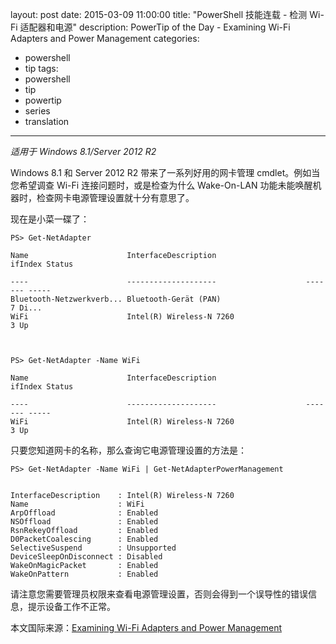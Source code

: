 ﻿layout: post
date: 2015-03-09 11:00:00
title: "PowerShell 技能连载 - 检测 Wi-Fi 适配器和电源"
description: PowerTip of the Day - Examining Wi-Fi Adapters and Power Management
categories:
- powershell
- tip
tags:
- powershell
- tip
- powertip
- series
- translation
---
_适用于 Windows 8.1/Server 2012 R2_

Windows 8.1 和 Server 2012 R2 带来了一系列好用的网卡管理 cmdlet。例如当您希望调查 Wi-Fi 连接问题时，或是检查为什么 Wake-On-LAN 功能未能唤醒机器时，检查网卡电源管理设置就十分有意思了。

现在是小菜一碟了：
     
    PS> Get-NetAdapter
    
    Name                      InterfaceDescription                   ifIndex Status
                           
    ----                      --------------------                    ------- -----
    Bluetooth-Netzwerkverb... Bluetooth-Gerät (PAN)                         7 Di...
    WiFi                      Intel(R) Wireless-N 7260                      3 Up   
    
    
    
    PS> Get-NetAdapter -Name WiFi
    
    Name                      InterfaceDescription                   ifIndex Status
                          
    ----                      --------------------                    ------- -----
    WiFi                      Intel(R) Wireless-N 7260                      3 Up    
     

只要您知道网卡的名称，那么查询它电源管理设置的方法是：

     
    PS> Get-NetAdapter -Name WiFi | Get-NetAdapterPowerManagement
    
    
    InterfaceDescription    : Intel(R) Wireless-N 7260
    Name                    : WiFi
    ArpOffload              : Enabled
    NSOffload               : Enabled
    RsnRekeyOffload         : Enabled
    D0PacketCoalescing      : Enabled
    SelectiveSuspend        : Unsupported
    DeviceSleepOnDisconnect : Disabled
    WakeOnMagicPacket       : Enabled
    WakeOnPattern           : Enabled 
     

请注意您需要管理员权限来查看电源管理设置，否则会得到一个误导性的错误信息，提示设备工作不正常。

<!--more-->
本文国际来源：[Examining Wi-Fi Adapters and Power Management](http://community.idera.com/powershell/powertips/b/tips/posts/examining-wi-fi-adapters-and-power-management)
